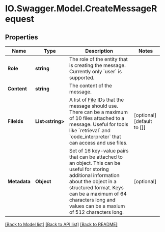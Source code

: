 # IO.Swagger.Model.CreateMessageRequest
## Properties

Name | Type | Description | Notes
------------ | ------------- | ------------- | -------------
**Role** | **string** | The role of the entity that is creating the message. Currently only &#x60;user&#x60; is supported. | 
**Content** | **string** | The content of the message. | 
**FileIds** | **List&lt;string&gt;** | A list of [File](/docs/api-reference/files) IDs that the message should use. There can be a maximum of 10 files attached to a message. Useful for tools like &#x60;retrieval&#x60; and &#x60;code_interpreter&#x60; that can access and use files. | [optional] [default to []]
**Metadata** | **Object** | Set of 16 key-value pairs that can be attached to an object. This can be useful for storing additional information about the object in a structured format. Keys can be a maximum of 64 characters long and values can be a maxium of 512 characters long.  | [optional] 

[[Back to Model list]](../README.md#documentation-for-models) [[Back to API list]](../README.md#documentation-for-api-endpoints) [[Back to README]](../README.md)

